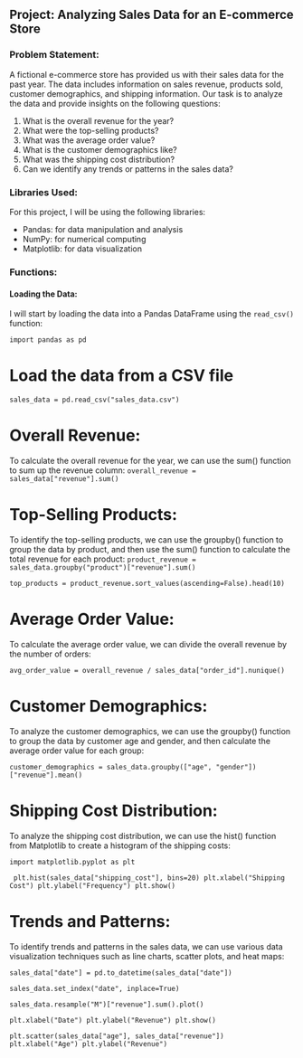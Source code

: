 ## Project: Analyzing Sales Data for an E-commerce Store

### Problem Statement:

A fictional e-commerce store has provided us with their sales data for the past year. The data includes information on sales revenue, products sold, customer demographics, and shipping information. Our task is to analyze the data and provide insights on the following questions:

1. What is the overall revenue for the year?
2. What were the top-selling products?
3. What was the average order value?
4. What is the customer demographics like?
5. What was the shipping cost distribution?
6. Can we identify any trends or patterns in the sales data?

### Libraries Used:

For this project, I will be using the following libraries:

- Pandas: for data manipulation and analysis
- NumPy: for numerical computing
- Matplotlib: for data visualization

### Functions:

#### Loading the Data:

I will start by loading the data into a Pandas DataFrame using the `read_csv()` function:

`
import pandas as pd
`

# Load the data from a CSV file
`
sales_data = pd.read_csv("sales_data.csv")
`


# Overall Revenue:
To calculate the overall revenue for the year, we can use the sum() function to sum up the revenue column:
`overall_revenue = sales_data["revenue"].sum()`

# Top-Selling Products:
To identify the top-selling products, we can use the groupby() function to group the data by product, and then use the sum() function to calculate the total revenue for each product:
`product_revenue = sales_data.groupby("product")["revenue"].sum()`

`top_products = product_revenue.sort_values(ascending=False).head(10)`

# Average Order Value:
To calculate the average order value, we can divide the overall revenue by the number of orders:

`avg_order_value = overall_revenue / sales_data["order_id"].nunique()`

# Customer Demographics:
To analyze the customer demographics, we can use the groupby() function to group the data by customer age and gender, and then calculate the average order value for each group:

`customer_demographics = sales_data.groupby(["age", "gender"])["revenue"].mean()`

# Shipping Cost Distribution:
To analyze the shipping cost distribution, we can use the hist() function from Matplotlib to create a histogram of the shipping costs:

`import matplotlib.pyplot as plt `

`
plt.hist(sales_data["shipping_cost"], bins=20)
plt.xlabel("Shipping Cost")
plt.ylabel("Frequency")
plt.show()`

# Trends and Patterns:
To identify trends and patterns in the sales data, we can use various data visualization techniques such as line charts, scatter plots, and heat maps:

`sales_data["date"] = pd.to_datetime(sales_data["date"])`

`sales_data.set_index("date", inplace=True)`

`sales_data.resample("M")["revenue"].sum().plot()`

`plt.xlabel("Date")
plt.ylabel("Revenue")
plt.show()`


`plt.scatter(sales_data["age"], sales_data["revenue"])
plt.xlabel("Age")
plt.ylabel("Revenue")
`
